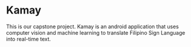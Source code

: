 # Kamay
This is our capstone project. Kamay is an android application that uses computer vision and machine learning to translate Filipino Sign Language into real-time text.
